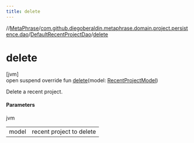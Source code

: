 ```yaml
---
title: delete
---
```

//[MetaPhrase](../../../index.html)/[com.github.diegoberaldin.metaphrase.domain.project.persistence.dao](../index.html)/[DefaultRecentProjectDao](index.html)/[delete](delete.html)



# delete



[jvm]\
open suspend override fun [delete](delete.html)(model: [RecentProjectModel](../../com.github.diegoberaldin.metaphrase.domain.project.data/-recent-project-model/index.html))



Delete a recent project.



#### Parameters


jvm

| | |
|---|---|
| model | recent project to delete |




